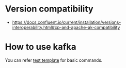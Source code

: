 # Version compatibility

* https://docs.confluent.io/current/installation/versions-interoperability.html#cp-and-apache-ak-compatibility

# How to use kafka

You can refer [test template](https://github.com/helm/charts/blob/master/incubator/kafka/templates/tests/test_topic_create_consume_produce.yaml) for basic commands. 
